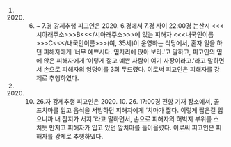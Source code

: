 1. 2020. 6. ~ 7.경 강제추행
피고인은 2020. 6.경에서 7.경 사이 22:00경 논산시 <<<시아래주소>>>B<<</시아래주소>>>에 있는 피해자 <<<내국인이름>>>C<<</내국인이름>>>(여, 35세)이 운영하는 식당에서, 혼자 일을 하던 피해자에게 ‘너무 예쁘시다. 옆자리에 앉아 보라.'고 말하고, 피고인의 옆에 앉은 피해자에게 ‘이렇게 젊고 예쁜 사람이 여기 사장이라고.'라고 말하면서 손으로 피해자의 엉덩이를 3회 두드렸다.
이로써 피고인은 피해자를 강제로 추행하였다.
2. 2020. 10. 26.자 강제추행
피고인은 2020. 10. 26. 17:00경 전항 기재 장소에서, 골프치마를 입고 음식을 서빙하던 피해자에게 ‘치마가 짧다. 이렇게 짧은걸 입으니까 내 잠지가 서지.'라고 말하면서, 손으로 피해자의 허벅지 부위를 스치듯 만지고 피해자가 입고 있던 앞치마를 들어올렸다.
이로써 피고인은 피해자를 강제로 추행하였다.